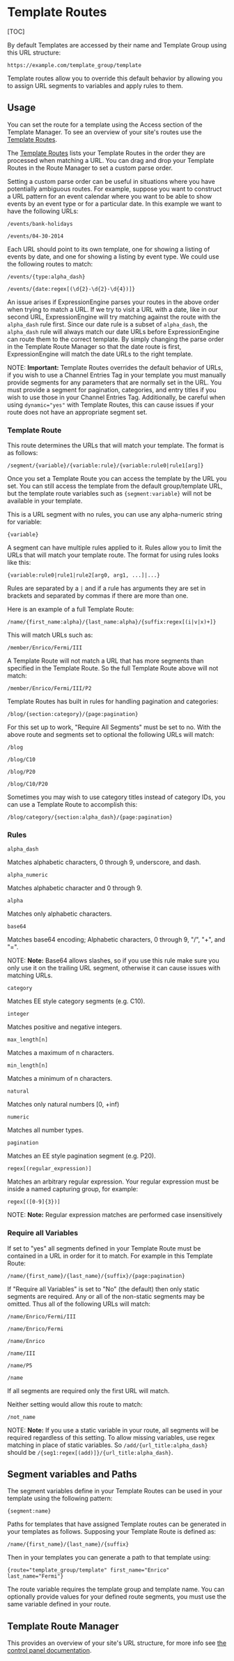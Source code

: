 <!--
    This source file is part of the open source project
    ExpressionEngine User Guide (https://github.com/ExpressionEngine/ExpressionEngine-User-Guide)

    @link      https://expressionengine.com/
    @copyright Copyright (c) 2003-2019, EllisLab Corp. (https://ellislab.com)
    @license   https://expressionengine.com/license Licensed under Apache License, Version 2.0
-->

# Template Routes

[TOC]

By default Templates are accessed by their name and Template Group using this URL structure:

    https://example.com/template_group/template

Template routes allow you to override this default behavior by allowing you to assign URL segments to variables and apply rules to them.

## Usage

You can set the route for a template using the Access section of the Template Manager. To see an overview of your site's routes use the [Template Routes](control-panel/template-manager.md#template-routes).

The [Template Routes](control-panel/template-manager.md#template-routes) lists your Template Routes in the order they are processed when matching a URL. You can drag and drop your Template Routes in the Route Manager to set a custom parse order.

Setting a custom parse order can be useful in situations where you have potentially ambiguous routes. For example, suppose you want to construct a URL pattern for an event calendar where you want to be able to show events by an event type or for a particular date. In this example we want to have the following URLs:

    /events/bank-holidays

    /events/04-30-2014

Each URL should point to its own template, one for showing a listing of events by date, and one for showing a listing by event type. We could use the following routes to match:

    /events/{type:alpha_dash}

    /events/{date:regex[(\d{2}-\d{2}-\d{4})]}

An issue arises if ExpressionEngine parses your routes in the above order when trying to match a URL. If we try to visit a URL with a date, like in our second URL, ExpressionEngine will try matching against the route with the `alpha_dash` rule first. Since our date rule is a subset of `alpha_dash`, the `alpha_dash` rule will always match our date URLs before ExpressionEngine can route them to the correct template. By simply changing the parse order in the Template Route Manager so that the date route is first, ExpressionEngine will match the date URLs to the right template.

NOTE: **Important:** Template Routes overrides the default behavior of URLs, if you wish to use a Channel Entries Tag in your template you must manually provide segments for any parameters that are normally set in the URL. You must provide a segment for pagination, categories, and entry titles if you wish to use those in your Channel Entries Tag. Additionally, be careful when using `dynamic="yes"` with Template Routes, this can cause issues if your route does not have an appropriate segment set.

### Template Route

This route determines the URLs that will match your template. The format is as follows:

    /segment/{variable}/{variable:rule}/{variable:rule0|rule1[arg]}

Once you set a Template Route you can access the template by the URL you set. You can still access the template from the default group/template URL, but the template route variables such as `{segment:variable}` will not be available in your template.

This is a URL segment with no rules, you can use any alpha-numeric string for variable:

    {variable}

A segment can have multiple rules applied to it. Rules allow you to limit the URLs that will match your template route. The format for using rules looks like this:

    {variable:rule0|rule1|rule2[arg0, arg1, ...]|...}

Rules are separated by a `|` and if a rule has arguments they are set in brackets and separated by commas if there are more than one.

Here is an example of a full Template Route:

    /name/{first_name:alpha}/{last_name:alpha}/{suffix:regex[(i|v|x)+]}

This will match URLs such as:

    /member/Enrico/Fermi/III

A Template Route will not match a URL that has more segments than specified in the Template Route. So the full Template Route above will not match:

    /member/Enrico/Fermi/III/P2

Template Routes has built in rules for handling pagination and categories:

    /blog/{section:category}/{page:pagination}

For this set up to work, "Require All Segments" must be set to no. With the above route and segments set to optional the following URLs will match:

    /blog

    /blog/C10

    /blog/P20

    /blog/C10/P20

Sometimes you may wish to use category titles instead of category IDs, you can use a Template Route to accomplish this:

    /blog/category/{section:alpha_dash}/{page:pagination}

### Rules

    alpha_dash

Matches alphabetic characters, 0 through 9, underscore, and dash.

    alpha_numeric

Matches alphabetic character and 0 through 9.

    alpha

Matches only alphabetic characters.

    base64

Matches base64 encoding; Alphabetic characters, 0 through 9, "/", "+", and "=".

NOTE: **Note:** Base64 allows slashes, so if you use this rule make sure you only use it on the trailing URL segment, otherwise it can cause issues with matching URLs.

    category

Matches EE style category segments (e.g. C10).

    integer

Matches positive and negative integers.

    max_length[n]

Matches a maximum of n characters.

    min_length[n]

Matches a minimum of n characters.

    natural

Matches only natural numbers \[0, +inf)

    numeric

Matches all number types.

    pagination

Matches an EE style pagination segment (e.g. P20).

    regex[(regular_expression)]

Matches an arbitrary regular expression. Your regular expression must be inside a named capturing group, for example:

    regex[([0-9]{3})]

NOTE: **Note:** Regular expression matches are performed case insensitively

### Require all Variables

If set to "yes" all segments defined in your Template Route must be contained in a URL in order for it to match. For example in this Template Route:

    /name/{first_name}/{last_name}/{suffix}/{page:pagination}

If "Require all Variables" is set to "No" (the default) then only static segments are required. Any or all of the non-static segments may be omitted. Thus all of the following URLs will match:

    /name/Enrico/Fermi/III

    /name/Enrico/Fermi

    /name/Enrico

    /name/III

    /name/P5

    /name

If all segments are required only the first URL will match.

Neither setting would allow this route to match:

    /not_name

NOTE: **Note:** If you use a static variable in your route, all segments will be required regardless of this setting. To allow missing variables, use regex matching in place of static variables. So `/add/{url_title:alpha_dash}` should be `/{seg1:regex[(add)]}/{url_title:alpha_dash}`.

## Segment variables and Paths

The segment variables define in your Template Routes can be used in your template using the following pattern:

    {segment:name}

Paths for templates that have assigned Template routes can be generated in your templates as follows. Supposing your Template Route is defined as:

    /name/{first_name}/{last_name}/{suffix}

Then in your templates you can generate a path to that template using:

    {route="template_group/template" first_name="Enrico" last_name="Fermi"}

The route variable requires the template group and template name. You can optionally provide values for your defined route segments, you must use the same variable defined in your route.

## Template Route Manager

This provides an overview of your site's URL structure, for more info see [the control panel documentation](control-panel/template-manager.md#template-routes).
